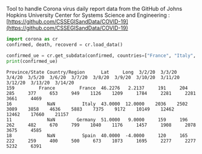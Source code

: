 Tool to handle Corona virus daily report data from the GitHub of Johns Hopkins University Center for Systems Science and Engineering : [https://github.com/CSSEGISandData/COVID-19](https://github.com/CSSEGISandData/COVID-19)

```python
import corona as cr
confirmed, death, recoverd = cr.load_data()
```

```python
confirmed_ue = cr.get_subdata(confirmed, countries=["France", "Italy", "Germany", "Spain"], date_min="2020-03-01")
print(confirmed_ue)
```

```
Province/State Country/Region      Lat     Long  3/2/20  3/3/20  3/4/20  3/5/20  3/6/20  3/7/20  3/8/20  3/9/20  3/10/20  3/11/20  3/12/20  3/13/20  3/14/20
159         France         France  46.2276   2.2137     191     204     285     377     653     949    1126    1209     1784     2281     2281     3661     4469
16             NaN          Italy  43.0000  12.0000    2036    2502    3089    3858    4636    5883    7375    9172    10149    12462    12462    17660    21157
11             NaN        Germany  51.0000   9.0000     159     196     262     482     670     799    1040    1176     1457     1908     2078     3675     4585
18             NaN          Spain  40.0000  -4.0000     120     165     222     259     400     500     673    1073     1695     2277     2277     5232     6391
```


